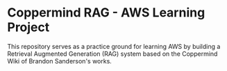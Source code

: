 # Coppermind RAG - AWS Learning Project

This repository serves as a practice ground for learning AWS by building a Retrieval Augmented Generation (RAG) system based on the Coppermind Wiki of Brandon Sanderson's works.